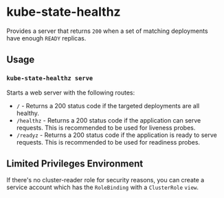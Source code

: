 # kube-state-healthz

Provides a server that returns `200` when a set of matching deployments have enough `READY` replicas.

## Usage

### `kube-state-healthz serve`

Starts a web server with the following routes:

* `/` - Returns a 200 status code if the targeted deployments are all healthy.
* `/healthz` - Returns a 200 status code if the application can serve requests.  This is recommended to be used for liveness probes.
* `/readyz` - Returns a 200 status code if the application is ready to serve requests.  This is recommended to be used for readiness probes.

## Limited Privileges Environment

If there's no cluster-reader role for security reasons, you can create a service account which has the `RoleBinding` with a `ClusterRole` `view`.
